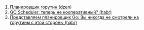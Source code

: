 1. [Планировщик горутин (dzen)](https://dzen.ru/a/ZbYLghwlSiVpggOT)
2. [GO Scheduler: теперь не кооперативный? (habr)](https://habr.com/ru/articles/502506/)
3. [Представляем планировщик Go: Вы никогда не смотрели на горутины с этой стороны (habr)](https://habr.com/ru/articles/804145/)
